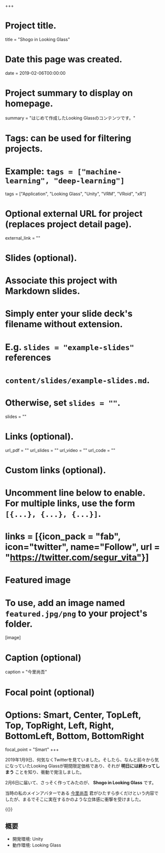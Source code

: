 +++
# Project title.
title = "Shogo in Looking Glass"

# Date this page was created.
date = 2019-02-06T00:00:00

# Project summary to display on homepage.
summary = "はじめて作成したLooking Glassのコンテンツです。"

# Tags: can be used for filtering projects.
# Example: `tags = ["machine-learning", "deep-learning"]`
tags = ["Application", "Looking Glass", "Unity", "VRM", "VRoid", "xR"]

# Optional external URL for project (replaces project detail page).
external_link = ""

# Slides (optional).
#   Associate this project with Markdown slides.
#   Simply enter your slide deck's filename without extension.
#   E.g. `slides = "example-slides"` references 
#   `content/slides/example-slides.md`.
#   Otherwise, set `slides = ""`.
slides = ""

# Links (optional).
url_pdf = ""
url_slides = ""
url_video = ""
url_code = ""

# Custom links (optional).
#   Uncomment line below to enable. For multiple links, use the form `[{...}, {...}, {...}]`.
# links = [{icon_pack = "fab", icon="twitter", name="Follow", url = "https://twitter.com/segur_vita"}]

# Featured image
# To use, add an image named `featured.jpg/png` to your project's folder. 
[image]
  # Caption (optional)
  caption = "今里尚吾"

  # Focal point (optional)
  # Options: Smart, Center, TopLeft, Top, TopRight, Left, Right, BottomLeft, Bottom, BottomRight
  focal_point = "Smart"
+++



2019年1月9日、何気なくTwitterを見ていました。そしたら、なんと前々から気になっていたLooking Glassが期間限定価格であり、それが **明日には終わってしまう** ことを知り、衝動で発注しました。

2月6日に届いて、さっそく作ってみたのが、 **Shogo in Looking Glass** です。

当時の私のメインアバターである [今里尚吾](https://hub.vroid.com/characters/4381082594801486356) 君がひたすら歩くだけという内容でしたが、まるでそこに実在するかのような立体感に衝撃を受けました。

{{<twitter user="segur_vita" id="1093161548191739904" >}}


## 概要

- 開発環境: Unity
- 動作環境: Looking Glass

